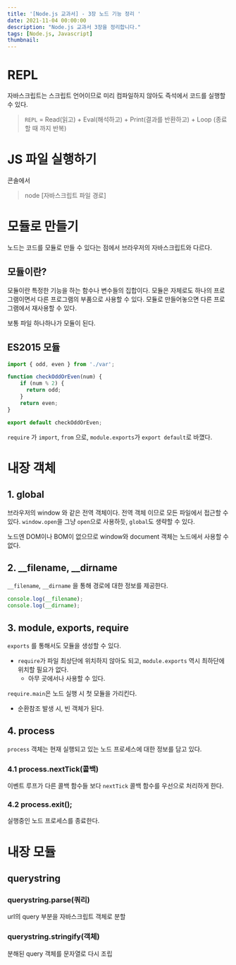 ```yaml
---
title: '[Node.js 교과서] - 3장 노드 기능 정리 '
date: 2021-11-04 00:00:00
description: "Node.js 교과서 3장을 정리합니다."
tags: [Node.js, Javascript]
thumbnail: 
---   
```


# REPL
자바스크립트는 스크립트 언어이므로 미리 컴파일하지 않아도 즉석에서 코드를 실행할 수 있다. 

> `REPL` = Read(읽고) + Eval(해석하고) + Print(결과를 반환하고) + Loop (종료할 때 까지 반복)

# JS 파일 실행하기 
콘솔에서 
> node [자바스크립트 파일 경로]

# 모듈로 만들기
노드는 코드를 모듈로 만들 수 있다는 점에서 브라우저의 자바스크립트와 다르다. 

## 모듈이란?
모듈이란 특정한 기능을 하는 함수나 변수들의 집합이다. 모듈은 자체로도 하나의 프로그램이면서 다른 프로그램의 부품으로 사용할 수 있다. 모듈로 만들어놓으면 다른 프로그램에서 재사용할 수 있다. 

보통 파일 하나하나가 모듈이 된다. 

## ES2015 모듈
``` javascript
import { odd, even } from './var';

function checkOddOrEven(num) {
    if (num % 2) {
      return odd;
    }
    return even;
}

export default checkOddOrEven;
``` 

`require` 가 `import`, `from` 으로, `module.exports`가 `export default`로 바꼈다. 

# 내장 객체 
## 1. global 
브라우저의 window 와 같은 전역 객체이다. 전역 객체 이므로 모든 파일에서 접근할 수 있다. `window.open`을 그냥 `open`으로 사용하듯,
`global`도 생략할 수 있다. 

노드엔 DOM이나 BOM이 없으므로 window와 document 객체는 노드에서 사용할 수 없다. 

## 2. __filename, __dirname
`__filename`, `__dirname` 을 통해 경로에 대한 정보를 제공한다.

``` javascript
console.log(__filename);
console.log(__dirname);
```

## 3. module, exports, require 
`exports` 를 통해서도 모듈을 생성할 수 있다. 

- `require`가 파일 최상단에 위치하지 않아도 되고, `module.exports` 역시 최하단에 위치할 필요가 없다.
  - 아무 곳에서나 사용할 수 있다.

`require.main`은 노드 실행 시 첫 모듈을 가리킨다. 

- 순환참조 발생 시, 빈 객체가 된다. 

## 4. process 
`process` 객체는 현재 실행되고 있는 노드 프로세스에 대한 정보를 담고 있다. 
### 4.1 process.nextTick(콜백) 
이벤트 루프가 다른 콜백 함수들 보다 `nextTick` 콜백 함수를 우선으로 처리하게 한다. 

### 4.2 process.exit(); 
실행중인 노드 프로세스를 종료한다.

# 내장 모듈
## querystring 
### querystring.parse(쿼리)
url의 query 부분을 자바스크립트 객체로 분할 
### querystring.stringify(객체)
분해된 query 객체를 문자열로 다시 조립 